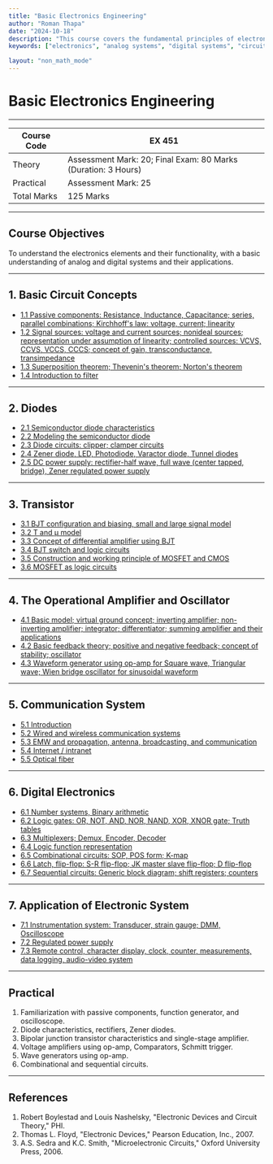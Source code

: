 ```yaml
---
title: "Basic Electronics Engineering"
author: "Roman Thapa"
date: "2024-10-18"
description: "This course covers the fundamental principles of electronics, including components, circuits, and applications in both analog and digital systems."
keywords: ["electronics", "analog systems", "digital systems", "circuit theory"]

layout: "non_math_mode"
---
```


# Basic Electronics Engineering

---

| Course Code | EX 451                                                        |
| ----------- | ------------------------------------------------------------- |
| Theory      | Assessment Mark: 20; Final Exam: 80 Marks (Duration: 3 Hours) |
| Practical   | Assessment Mark: 25                                           |
| Total Marks | 125 Marks                                                     |

---

## Course Objectives

To understand the electronics elements and their functionality, with a basic understanding of analog and digital systems and their applications.

---

## 1. Basic Circuit Concepts

- [1.1 Passive components: Resistance, Inductance, Capacitance; series, parallel combinations; Kirchhoff's law: voltage, current; linearity](/path/to/subtopic1/)
- [1.2 Signal sources: voltage and current sources; nonideal sources; representation under assumption of linearity; controlled sources: VCVS, CCVS, VCCS, CCCS; concept of gain, transconductance, transimpedance](/path/to/subtopic2/)
- [1.3 Superposition theorem; Thevenin's theorem; Norton's theorem](/path/to/subtopic3/)
- [1.4 Introduction to filter](/path/to/subtopic4/)

---

## 2. Diodes

- [2.1 Semiconductor diode characteristics](/path/to/subtopic1/)
- [2.2 Modeling the semiconductor diode](/path/to/subtopic2/)
- [2.3 Diode circuits: clipper; clamper circuits](/path/to/subtopic3/)
- [2.4 Zener diode, LED, Photodiode, Varactor diode, Tunnel diodes](/path/to/subtopic4/)
- [2.5 DC power supply: rectifier-half wave, full wave (center tapped, bridge), Zener regulated power supply](/path/to/subtopic5/)

---

## 3. Transistor

- [3.1 BJT configuration and biasing, small and large signal model](/path/to/subtopic1/)
- [3.2 T and µ model](/path/to/subtopic2/)
- [3.3 Concept of differential amplifier using BJT](/path/to/subtopic3/)
- [3.4 BJT switch and logic circuits](/path/to/subtopic4/)
- [3.5 Construction and working principle of MOSFET and CMOS](/path/to/subtopic5/)
- [3.6 MOSFET as logic circuits](/path/to/subtopic6/)

---

## 4. The Operational Amplifier and Oscillator

- [4.1 Basic model; virtual ground concept; inverting amplifier; non-inverting amplifier; integrator; differentiator; summing amplifier and their applications](/path/to/subtopic1/)
- [4.2 Basic feedback theory; positive and negative feedback; concept of stability; oscillator](/path/to/subtopic2/)
- [4.3 Waveform generator using op-amp for Square wave, Triangular wave; Wien bridge oscillator for sinusoidal waveform](/path/to/subtopic3/)

---

## 5. Communication System

- [5.1 Introduction](/path/to/subtopic1/)
- [5.2 Wired and wireless communication systems](/path/to/subtopic2/)
- [5.3 EMW and propagation, antenna, broadcasting, and communication](/path/to/subtopic3/)
- [5.4 Internet / intranet](/path/to/subtopic4/)
- [5.5 Optical fiber](/path/to/subtopic5/)

---

## 6. Digital Electronics

- [6.1 Number systems, Binary arithmetic](/path/to/subtopic1/)
- [6.2 Logic gates: OR, NOT, AND, NOR, NAND, XOR, XNOR gate; Truth tables](/path/to/subtopic2/)
- [6.3 Multiplexers; Demux, Encoder, Decoder](/path/to/subtopic3/)
- [6.4 Logic function representation](/path/to/subtopic4/)
- [6.5 Combinational circuits: SOP, POS form; K-map](/path/to/subtopic5/)
- [6.6 Latch, flip-flop: S-R flip-flop; JK master slave flip-flop; D flip-flop](/path/to/subtopic6/)
- [6.7 Sequential circuits: Generic block diagram; shift registers; counters](/path/to/subtopic7/)

---

## 7. Application of Electronic System

- [7.1 Instrumentation system: Transducer, strain gauge; DMM, Oscilloscope](/path/to/subtopic1/)
- [7.2 Regulated power supply](/path/to/subtopic2/)
- [7.3 Remote control, character display, clock, counter, measurements, data logging, audio-video system](/path/to/subtopic3/)

---

## Practical

1. Familiarization with passive components, function generator, and oscilloscope.
2. Diode characteristics, rectifiers, Zener diodes.
3. Bipolar junction transistor characteristics and single-stage amplifier.
4. Voltage amplifiers using op-amp, Comparators, Schmitt trigger.
5. Wave generators using op-amp.
6. Combinational and sequential circuits.

---

## References

1. Robert Boylestad and Louis Nashelsky, "Electronic Devices and Circuit Theory," PHI.
2. Thomas L. Floyd, "Electronic Devices," Pearson Education, Inc., 2007.
3. A.S. Sedra and K.C. Smith, "Microelectronic Circuits," Oxford University Press, 2006.
